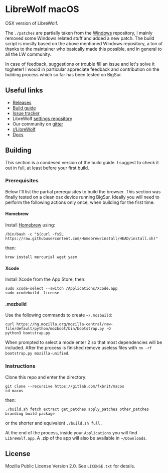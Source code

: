 # LibreWolf macOS

OSX version of LibreWolf.

The `./patches` are partially taken from the [Windows](https://gitlab.com/librewolf-community/browser/windows/) repository, I mainly removed some Windows related stuff and added a new patch. The build script is mostly based on the above mentioned Windows repository, a ton of thanks to the maintainer who basically made this possible, and in general to all the LW community.

In case of feedback, suggestions or trouble fill an issue and let's solve it togheter! I would in particular appreciate feedback and contribution on the bulding process which so far has been tested on BigSur.

## Useful links
- [Releases](https://gitlab.com/librewolf-community/browser/macos/-/releases)
- [Build guide](./build_guide.md)
- [Issue tracker](https://gitlab.com/librewolf-community/browser/macos/-/issues)
- LibreWolf [settings repository](https://gitlab.com/librewolf-community/settings)
- Our community on [gitter](https://gitter.im/librewolf-community/librewolf)
- [r/LibreWolf](https://www.reddit.com/r/LibreWolf/)
- [Docs](https://librewolf.readthedocs.io/en/latest/)

## Building
This section is a condesed version of the build guide. I suggest to check it out in full, at least before your first build.

### Prerequisites
Below I'll list the partial prerequisites to build the browser. This section was finally tested on a clean osx device running BigSur. Ideally you will need to perform the following actions only once, when building for the first time.

#### Homebrew
Install [Homebrew](https://brew.sh/) using:
```
/bin/bash -c "$(curl -fsSL https://raw.githubusercontent.com/Homebrew/install/HEAD/install.sh)"
```
then:
```
brew install mercurial wget yasm
```
#### Xcode
Install Xcode from the App Store, then:
```
sudo xcode-select --switch /Applications/Xcode.app
sudo xcodebuild -license
```
#### .mozbuild
Use the following commands to create `~/.mozbuild`:
```
curl https://hg.mozilla.org/mozilla-central/raw-file/default/python/mozboot/bin/bootstrap.py -O
python3 bootstrap.py
```
When prompted to select a mode enter 2 so that most dependencies will be included. After the process is finished remove useless files with `rm -rf bootstrap.py mozilla-unified`.

### Instructions
Clone this repo and enter the directory:
```
git clone --recursive https://gitlab.com/fxbrit/macos
cd macos
```
then:
```
./build.sh fetch extract get_patches apply_patches other_patches branding build package
```
or the shorter and equivalent `./build.sh full` .

At the end of the process, inside your `Applications` you will find `LibreWolf.app`. A .zip of the app will also be available in `~/Downloads`.

## License

Mozilla Public License Version 2.0. See `LICENSE.txt` for details.
